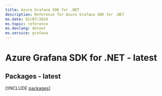 ```yaml
---
title: Azure Grafana SDK for .NET
description: Reference for Azure Grafana SDK for .NET
ms.date: 02/07/2024
ms.topic: reference
ms.devlang: dotnet
ms.service: grafana
---
```

# Azure Grafana SDK for .NET - latest
## Packages - latest
[!INCLUDE [packages](grafana-index.md)]